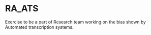 # RA_ATS
Exercise to be a part of Research team working on the bias shown by Automated transcription systems. 
